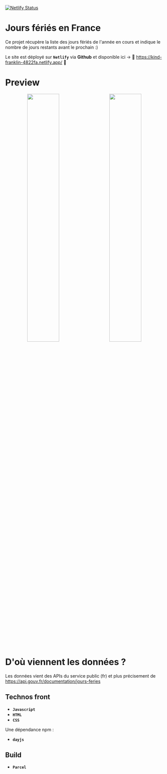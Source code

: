 [![Netlify Status](https://api.netlify.com/api/v1/badges/42e1c85d-d9b8-4c85-9797-a6a21a004d02/deploy-status)](https://app.netlify.com/sites/kind-franklin-4822fa/deploys)

# Jours fériés en France

Ce projet récupère la liste des jours fériés de l'année en cours et indique le nombre de jours restants avant le prochain :) 

Le site est déployé sur **`Netlify`** via **Github** et disponible ici -> 🚀 https://kind-franklin-4822fa.netlify.app/ 🚀

# Preview
<p align="center">
<img src="https://user-images.githubusercontent.com/48243955/156879040-72cee3ca-2abf-4a82-80c7-4640a61d708a.png" width="45%" />
  &nbsp; &nbsp; &nbsp; &nbsp;
<img src="https://user-images.githubusercontent.com/48243955/156879050-0bafdcee-1e04-4709-b19d-2baf52139ebd.png" width="45%" />
</p>

# D'où viennent les données ?

Les données vient des APIs du service public (fr)
et plus précisement de https://api.gouv.fr/documentation/jours-feries

## Technos front
* **`Javascript`**
* **`HTML`**
* **`CSS`**

Une dépendance npm : 
* **`dayjs`**
## Build
* **`Parcel`**
